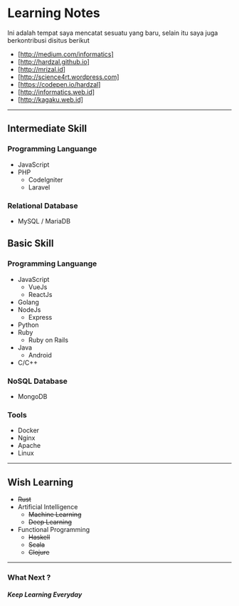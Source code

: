 # Learning Notes

Ini adalah tempat saya mencatat sesuatu yang baru, selain itu saya juga berkontribusi disitus berikut 
- [http://medium.com/informatics]
- [http://hardzal.github.io]
- [http://mrizal.id]
- [http://science4rt.wordpress.com]
- [https://codepen.io/hardzal]
- [http://informatics.web.id]
- [http://kagaku.web.id]
-----------------------------------------------
## Intermediate Skill
### Programming Languange
   - JavaScript
   - PHP 
      - CodeIgniter
      - Laravel 

### Relational Database
   - MySQL / MariaDB

## Basic Skill
### Programming Languange
   - JavaScript
     - VueJs
     - ReactJs
   - Golang
   - NodeJs
     - Express
   - Python
   - Ruby
     - Ruby on Rails
   - Java
     - Android
   - C/C++

### NoSQL Database
  - MongoDB

### Tools
  - Docker
  - Nginx
  - Apache
  - Linux  
---
## Wish Learning
   - ~~Rust~~
   - Artificial Intelligence
       - ~~Machine Learning~~
       - ~~Deep Learning~~
   - Functional Programming
       - ~~Haskell~~
       - ~~Scala~~
       - ~~Clojure~~
------------------------------------------

### What Next ?
##### Keep Learning Everyday 
